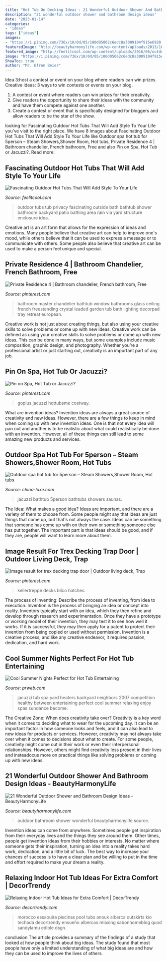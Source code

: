 ```yaml
---
title: "Hot Tub On Decking Ideas : 21 Wonderful Outdoor Shower And Bathroom Design Ideas"
description: "21 wonderful outdoor shower and bathroom design ideas"
date: "2023-01-14"
categories:
- "ideas"
tags: ["ideas"]
images:
- "https://i.pinimg.com/736x/10/0d/05/100d05062c6edc8a3009104f915e6920.jpg"
featuredImage: "http://beautyharmonylife.com/wp-content/uploads/2013/10/onsen-wallpaper-hd-11.jpg"
featured_image: "http://feelitcool.com/wp-content/uploads/2016/06/outdoor-hot-tubs-ideas14.jpg"
image: "https://i.pinimg.com/736x/10/0d/05/100d05062c6edc8a3009104f915e6920.jpg"
ShowToc: true
author: "Mr. Efren Beier"
---
```



Idea 3:host a contest or event on your blog where readers can win prizes.
Creative Ideas: 3 ways to win contests or events on your blog.
1. A contest or event where readers can win prizes for their creativity.
2. Give readers the opportunity to share their ideas with the community and have them compete against one another.
3. Create a contest or event that is specifically designed for bloggers and allow readers to be the star of the show.

	

		
looking for Fascinating Outdoor Hot Tubs That Will Add Style To Your Life you've visit to the right place. We have 8 Images about Fascinating Outdoor Hot Tubs That Will Add Style To Your Life like Outdoor spa hot tub for 5person – Steam Showers,Shower Room, Hot tubs, Private Residence 4 | Bathroom chandelier, French bathroom, Free and also Pin on Spa, Hot Tub or Jacuzzi?. Read more:
		
    
## Fascinating Outdoor Hot Tubs That Will Add Style To Your Life

<img loading=lazy src="http://feelitcool.com/wp-content/uploads/2016/06/outdoor-hot-tubs-ideas14.jpg" onerror="this.onerror=null;this.src='https://tse3.mm.bing.net/th?id=OIP.ViQHjDte556W2Q_rVkGKiAHaLH&amp;pid=15.1';" alt="Fascinating Outdoor Hot Tubs That Will Add Style To Your Life">

_Source: feelitcool.com_

>outdoor tubs tub privacy fascinating outside bath bathtub shower bathroom backyard patio bathing area rain via yard structure enclosure idea. 

	

Creative art is an art form that allows for the expression of ideas and emotions. Many people believe that creative art can help to improve one's mood, while others believe that it can be used to express a message or to communicate with others. Some people also believe that creative art can be used to make a person feel unique and special.

    
## Private Residence 4 | Bathroom Chandelier, French Bathroom, Free

<img loading=lazy src="https://i.pinimg.com/736x/76/a6/8e/76a68e667e42e2d55a2bc4d25be5724e--bathroom-chandelier-diy-chandelier.jpg" onerror="this.onerror=null;this.src='https://tse4.mm.bing.net/th?id=OIP.XMBYG6oOIc_9509xAjVdRgHaKO&amp;pid=15.1';" alt="Private Residence 4 | Bathroom chandelier, French bathroom, Free">

_Source: pinterest.com_

>bathroom master chandelier bathtub window bathrooms glass ceiling french freestanding crystal leaded garden tub bath lighting decorpad tray retreat european. 

	

Creative work is not just about creating things, but also using your creative skills to solve problems or come up with new ideas.
Creative work can be defined as using your creative skills to solve problems or come up with new ideas. This can be done in many ways, but some examples include music composition, graphic design, and photography. Whether you’re a professional artist or just starting out, creativity is an important part of any job.

    
## Pin On Spa, Hot Tub Or Jacuzzi?

<img loading=lazy src="https://i.pinimg.com/736x/23/af/5a/23af5a43961ed632c47f58b0840b3839.jpg" onerror="this.onerror=null;this.src='https://tse1.mm.bing.net/th?id=OIP.tJ-26qZE648o2vUW5UOkYwHaHa&amp;pid=15.1';" alt="Pin on Spa, Hot Tub or Jacuzzi?">

_Source: pinterest.com_

>goplus jacuzzi hottubsme costway. 

	

What are invention ideas?
Invention ideas are always a great source of creativity and new ideas. However, there are a few things to keep in mind when coming up with new invention ideas. One is that not every idea will pan out and another is to be realistic about what could realistically be done with an invention. However, all of these things can still lead to some amazing new products and services.

    
## Outdoor Spa Hot Tub For 5person – Steam Showers,Shower Room, Hot Tubs

<img loading=lazy src="https://www.china-luxe.com/wp-content/uploads/2018/11/X6-5.jpg" onerror="this.onerror=null;this.src='https://tse4.mm.bing.net/th?id=OIP.FY1je3QVhEf4EJUA-nidwgHaE8&amp;pid=15.1';" alt="Outdoor spa hot tub for 5person – Steam Showers,Shower Room, Hot tubs">

_Source: china-luxe.com_

>jacuzzi bathtub 5person bathtubs showers saunas. 

	

The Idea: What makes a good idea?
Ideas are important, and there are a variety of them to choose from. Some people might say that ideas are just things that come up, but that's not always the case. Ideas can be something that someone has come up with on their own or something someone else has put together. The important part is that ideas should be good, and if they are, people will want to learn more about them.

    
## Image Result For Trex Decking Trap Door | Outdoor Living Deck, Trap

<img loading=lazy src="https://i.pinimg.com/736x/10/0d/05/100d05062c6edc8a3009104f915e6920.jpg" onerror="this.onerror=null;this.src='https://tse2.mm.bing.net/th?id=OIP.uqD42BUQxh05MFPwphqpYAHaFQ&amp;pid=15.1';" alt="Image result for trex decking trap door | Outdoor living deck, Trap">

_Source: pinterest.com_

>kellertreppe decks bilco hatches. 

	

The process of inventing: Describe the process of inventing, from idea to execution.
Invention is the process of bringing an idea or concept into reality. Inventors typically start with an idea, which they then refine and develop through research and experimentation. Once they have a prototype or working model of their invention, they may test it to see how well it works. If it is successful, they may then apply for a patent to protect their invention from being copied or used without permission. Invention is a creative process, and like any creative endeavor, it requires passion, dedication, and hard work.

    
## Cool Summer Nights Perfect For Hot Tub Entertaining

<img loading=lazy src="https://ww1.prweb.com/prfiles/2007/06/11/532663/JacuzziJ3001536511.JPG" onerror="this.onerror=null;this.src='https://tse3.mm.bing.net/th?id=OIP.UBzt0ww0xv66c_b4bx8RogHaE6&amp;pid=15.1';" alt="Cool Summer Nights Perfect for Hot Tub Entertaining">

_Source: prweb.com_

>jacuzzi tub spa yard heaters backyard neighbors 2007 competition healthy between entertaining perfect cool summer relaxing enjoy spas sundance become. 

	

The Creative Zone: When does creativity take over?
Creativity is a key word when it comes to deciding what to wear for the upcoming day. It can be an important factor in how someone looks and feels, and it can also lead to new ideas for products or services. However, creativity may not always take over when it comes to decisions about what to create. For some people, creativity might come out in their work or even their interpersonal relationships. However, others might find creativity less present in their lives and insteadocus more on practical things like solving problems or coming up with new ideas.

    
## 21 Wonderful Outdoor Shower And Bathroom Design Ideas - BeautyHarmonyLife

<img loading=lazy src="http://beautyharmonylife.com/wp-content/uploads/2013/10/onsen-wallpaper-hd-11.jpg" onerror="this.onerror=null;this.src='https://tse2.mm.bing.net/th?id=OIP.ewx1mQDaj6HpecinCOGmHwHaJ4&amp;pid=15.1';" alt="21 Wonderful Outdoor Shower and Bathroom Design Ideas - BeautyHarmonyLife">

_Source: beautyharmonylife.com_

>outdoor bathroom shower wonderful beautyharmonylife source. 

	

Invention ideas can come from anywhere. Sometimes people get inspiration from their everyday lives and the things they see around them. Other times, people get invention ideas from their hobbies or interests. No matter where someone gets their inspiration, turning an idea into a reality takes hard work, dedication, and a little bit of luck. The best way to increase your chances of success is to have a clear plan and be willing to put in the time and effort required to make your dream a reality.

    
## Relaxing Indoor Hot Tub Ideas For Extra Comfort | DecorTrendy

<img loading=lazy src="https://decortrendy.com/wp-content/uploads/2019/08/indoor-hot-tub-17.jpg" onerror="this.onerror=null;this.src='https://tse1.mm.bing.net/th?id=OIP.-UuXbOx07Vl-xW-4bUvr-QHaLH&amp;pid=15.1';" alt="Relaxing Indoor Hot Tub Ideas for Extra Comfort | DecorTrendy">

_Source: decortrendy.com_

>morocco essaouira piscinas pool tubs anouk alberca outskirts kio techada decortrendy ensueño albercas relaxing sabonhomeblog quod sandylamu edible dsgn. 

	

conclusion
The article provides a summary of the findings of a study that looked at how people think about big ideas. The study found that most people have only a limited understanding of what big ideas are and how they can be used to improve the lives of others.

